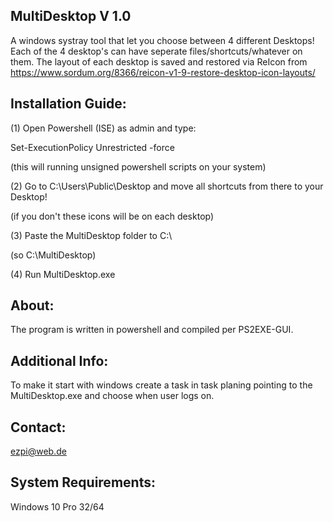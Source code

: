 MultiDesktop V 1.0
------------------
A windows systray tool that let you choose between 4 different Desktops!
Each of the 4 desktop's can have seperate files/shortcuts/whatever on them.
The layout of each desktop is saved and restored via ReIcon from https://www.sordum.org/8366/reicon-v1-9-restore-desktop-icon-layouts/

Installation Guide:
-------------------
(1) Open Powershell (ISE) as admin and type: 

Set-ExecutionPolicy Unrestricted -force

(this will running unsigned powershell scripts on your system)

(2) Go to C:\Users\Public\Desktop and move all shortcuts from there to your Desktop!

(if you don't these icons will be on each desktop)

(3) Paste the MultiDesktop folder to C:\

(so C:\MultiDesktop\)

(4) Run MultiDesktop.exe

About:
------
The program is written in powershell and compiled per PS2EXE-GUI.

Additional Info:
----------------
To make it start with windows create a task in task planing pointing to the MultiDesktop.exe and choose when user logs on.

Contact:
--------
ezpi@web.de

System Requirements:
--------------------
Windows 10 Pro 32/64

